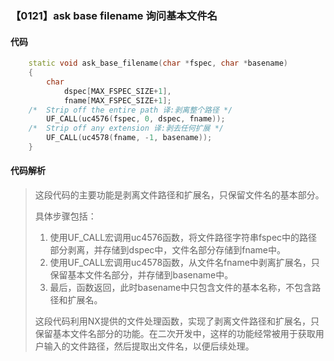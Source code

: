 ### 【0121】ask base filename 询问基本文件名

#### 代码

```cpp
    static void ask_base_filename(char *fspec, char *basename)  
    {  
        char  
            dspec[MAX_FSPEC_SIZE+1],  
            fname[MAX_FSPEC_SIZE+1];  
    /*  Strip off the entire path 译:剥离整个路径 */  
        UF_CALL(uc4576(fspec, 0, dspec, fname));  
    /*  Strip off any extension 译:剥去任何扩展 */  
        UF_CALL(uc4578(fname, -1, basename));  
    }

```

#### 代码解析

> 这段代码的主要功能是剥离文件路径和扩展名，只保留文件名的基本部分。
>
> 具体步骤包括：
>
> 1. 使用UF_CALL宏调用uc4576函数，将文件路径字符串fspec中的路径部分剥离，并存储到dspec中，文件名部分存储到fname中。
> 2. 使用UF_CALL宏调用uc4578函数，从文件名fname中剥离扩展名，只保留基本文件名部分，并存储到basename中。
> 3. 最后，函数返回，此时basename中只包含文件的基本名称，不包含路径和扩展名。
>
> 这段代码利用NX提供的文件处理函数，实现了剥离文件路径和扩展名，只保留基本文件名部分的功能。在二次开发中，这样的功能经常被用于获取用户输入的文件路径，然后提取出文件名，以便后续处理。
>
